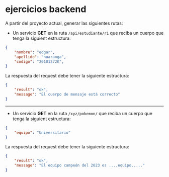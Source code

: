 # ejercicios backend
A partir del proyecto actual, generar las siguientes rutas:

- Un servicio **GET** en la ruta `/api/estudiante/r1` que reciba un cuerpo que tenga la siguient estructura:
```json
{
    "nombre": "edgar",
    "apellido": "huaranga",
    "codigo": "20101272K",
}
```

La respuesta del request debe tener la siguiente estructura:
```json
{
    "result": "ok",
    "message": "El cuerpo de mensaje está correcto"
}
```

---


- Un servicio **GET** en la ruta `/xyz/pokemon/` que reciba un cuerpo que tenga la siguient estructura:
```json
{
    "equipo": "Universitario"
}
```

La respuesta del request debe tener la siguiente estructura:
```json
{
    "result": "ok",
    "message": "El equipo campeón del 2023 es ....equipo....."
}
```
